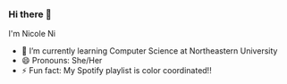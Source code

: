 ### Hi there 👋

I'm Nicole Ni

- 🌱 I’m currently learning Computer Science at Northeastern University
- 😄 Pronouns: She/Her
- ⚡ Fun fact: My Spotify playlist is color coordinated!!